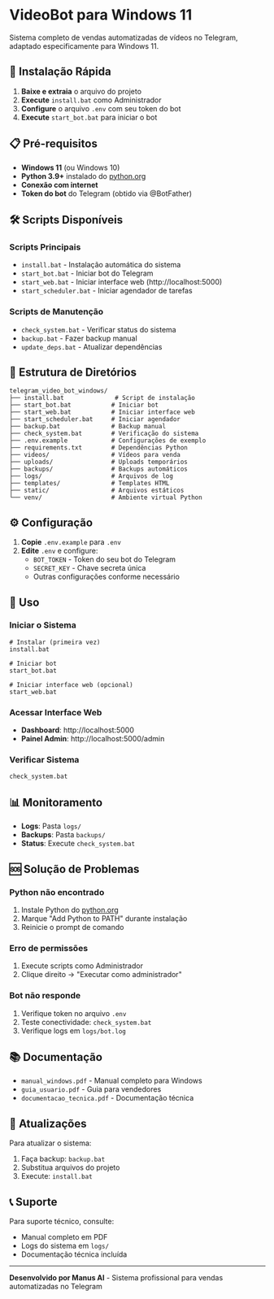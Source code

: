 # VideoBot para Windows 11

Sistema completo de vendas automatizadas de vídeos no Telegram, adaptado especificamente para Windows 11.

## 🚀 Instalação Rápida

1. **Baixe e extraia** o arquivo do projeto
2. **Execute** `install.bat` como Administrador
3. **Configure** o arquivo `.env` com seu token do bot
4. **Execute** `start_bot.bat` para iniciar o bot

## 📋 Pré-requisitos

- **Windows 11** (ou Windows 10)
- **Python 3.9+** instalado do [python.org](https://python.org)
- **Conexão com internet**
- **Token do bot** do Telegram (obtido via @BotFather)

## 🛠️ Scripts Disponíveis

### Scripts Principais
- `install.bat` - Instalação automática do sistema
- `start_bot.bat` - Iniciar bot do Telegram
- `start_web.bat` - Iniciar interface web (http://localhost:5000)
- `start_scheduler.bat` - Iniciar agendador de tarefas

### Scripts de Manutenção
- `check_system.bat` - Verificar status do sistema
- `backup.bat` - Fazer backup manual
- `update_deps.bat` - Atualizar dependências

## 📁 Estrutura de Diretórios

```
telegram_video_bot_windows/
├── install.bat              # Script de instalação
├── start_bot.bat           # Iniciar bot
├── start_web.bat           # Iniciar interface web
├── start_scheduler.bat     # Iniciar agendador
├── backup.bat              # Backup manual
├── check_system.bat        # Verificação do sistema
├── .env.example            # Configurações de exemplo
├── requirements.txt        # Dependências Python
├── videos/                 # Vídeos para venda
├── uploads/                # Uploads temporários
├── backups/                # Backups automáticos
├── logs/                   # Arquivos de log
├── templates/              # Templates HTML
├── static/                 # Arquivos estáticos
└── venv/                   # Ambiente virtual Python
```

## ⚙️ Configuração

1. **Copie** `.env.example` para `.env`
2. **Edite** `.env` e configure:
   - `BOT_TOKEN` - Token do seu bot do Telegram
   - `SECRET_KEY` - Chave secreta única
   - Outras configurações conforme necessário

## 🔧 Uso

### Iniciar o Sistema
```batch
# Instalar (primeira vez)
install.bat

# Iniciar bot
start_bot.bat

# Iniciar interface web (opcional)
start_web.bat
```

### Acessar Interface Web
- **Dashboard**: http://localhost:5000
- **Painel Admin**: http://localhost:5000/admin

### Verificar Sistema
```batch
check_system.bat
```

## 📊 Monitoramento

- **Logs**: Pasta `logs/`
- **Backups**: Pasta `backups/`
- **Status**: Execute `check_system.bat`

## 🆘 Solução de Problemas

### Python não encontrado
1. Instale Python do [python.org](https://python.org)
2. Marque "Add Python to PATH" durante instalação
3. Reinicie o prompt de comando

### Erro de permissões
1. Execute scripts como Administrador
2. Clique direito → "Executar como administrador"

### Bot não responde
1. Verifique token no arquivo `.env`
2. Teste conectividade: `check_system.bat`
3. Verifique logs em `logs/bot.log`

## 📚 Documentação

- `manual_windows.pdf` - Manual completo para Windows
- `guia_usuario.pdf` - Guia para vendedores
- `documentacao_tecnica.pdf` - Documentação técnica

## 🔄 Atualizações

Para atualizar o sistema:
1. Faça backup: `backup.bat`
2. Substitua arquivos do projeto
3. Execute: `install.bat`

## 📞 Suporte

Para suporte técnico, consulte:
- Manual completo em PDF
- Logs do sistema em `logs/`
- Documentação técnica incluída

---

**Desenvolvido por Manus AI** - Sistema profissional para vendas automatizadas no Telegram

